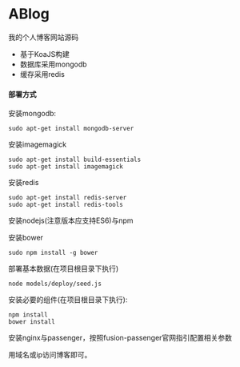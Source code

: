 # ABlog

我的个人博客网站源码

* 基于KoaJS构建
* 数据库采用mongodb
* 缓存采用redis

#### 部署方式

安装mongodb:
```plain
sudo apt-get install mongodb-server
```
安装imagemagick
```plain
sudo apt-get install build-essentials
sudo apt-get install imagemagick
```
安装redis
```plain
sudo apt-get install redis-server
sudo apt-get install redis-tools
```
安装nodejs(注意版本应支持ES6)与npm

安装bower
```plain
sudo npm install -g bower
```
部署基本数据(在项目根目录下执行)
```plain
node models/deploy/seed.js
```

安装必要的组件(在项目根目录下执行):
```plain
npm install
bower install
```

安装nginx与passenger，按照fusion-passenger官网指引配置相关参数

用域名或ip访问博客即可。